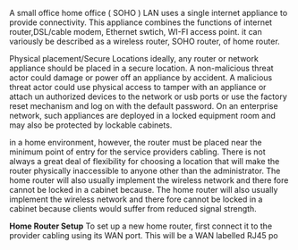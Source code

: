 A small office home office ( SOHO ) LAN uses a single internet appliance to provide connectivity. This appliance combines the functions of internet router,DSL/cable modem, Ethernet swtich, WI-FI access point. it can variously be described as a wireless router, SOHO router, of home router.

Physical placement/Secure Locations 
ideally, any router or network appliance should be placed in a secure location. A non-malicious threat actor could damage or power off an appliance by accident. A malicious threat actor could use physical access to tamper with an appliance or attach un authorized devices to the network or usb ports or use the factory reset mechanism and log on with the default password. On an enterprise network, such appliances are deployed in a locked equipment room and may also be protected by lockable cabinets.

in a home environment, however, the router must be placed near the minimum point of entry for the service providers cabling. There is not always a great deal of flexibility for choosing a location that will make the router physically inaccessible to anyone other than the administrator. The home router will also usually implement the wireless network and there fore cannot be locked in a cabinet because. The home router will also usually implement the wireless network and there fore cannot be locked in a cabinet because clients would suffer from reduced signal strength.

**Home Router Setup**
To set up a new home router, first connect it to the provider cabling using its WAN port. This will be a WAN labelled RJ45 po 
